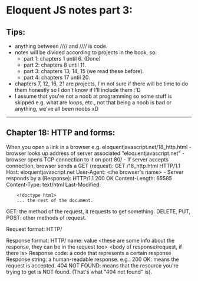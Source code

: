Eloquent JS notes part 3:
=========================
Tips:
-----
- anything between //// and //// is code.
- notes will be divided according to projects in the book, so:
    - part 1: chapters 1 until 6. (Done)
    - part 2: chapters 8 until 11.
    - part 3: chapters 13, 14, 15 (we read these before).
    - part 4: chapters 17 until 20.
- chapters 7, 12, 16, 21 are projects, I'm not sure if there will be time to do them honestly so I don't know if I'll include them :'D
- I assume that you're not a noob at programming so some stuff is skipped e.g. what are loops, etc., not that being a noob is bad or anything, we've all been noobs xD
-------------------------------------------------------------------------------------------------------------------------------
Chapter 18: HTTP and forms:
---------------------------
When you open a link in a browser e.g. eloquentjavascript.net/18_http.html
    - browser looks up address of server associated "eloquentjavascript.net"
    - browser opens TCP connection to it on port 80/
    - If server accepts connection, browser sends a GET (request):
        GET /18_http.html HTTP/1.1
        Host: eloquentjavascript.net
        User-Agent: <the browser's name>
    - Server responds by a (Response):
        HTTP/1.1 200 OK
        Content-Length: 65585
        Content-Type: text/html
        Last-Modified: <date>

        <!doctype html>
        ... the rest of the document.

GET: the method of the request, it requests to get something.
    DELETE, PUT, POST: other methods of request.

Request format:
    <method> <path of resource> HTTP/<version of http>

Response format:
    HTTP/<version> <response code> <response string>
    name: value <these are some info about the response, they can be in the request too>
    <body of response/request, if there is>
Response code: a code that represents a certain response 
Response string: a human-readable response.
e.g.:
    200 OK: means the request is accepted.
    404 NOT FOUND: means that the resource you're trying to get is NOT found. (That's what "404 not found" is).

